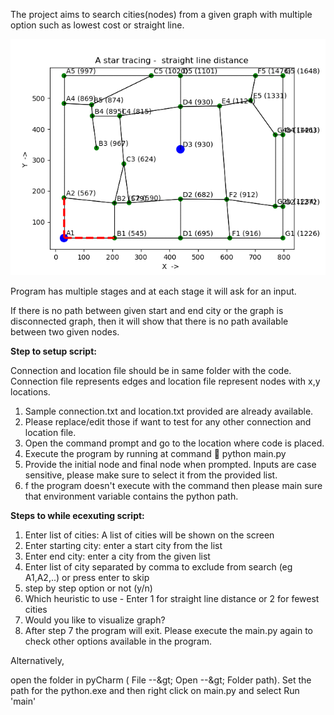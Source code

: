 The project aims to search cities(nodes) from a given graph with multiple option such as lowest cost or straight line.

![](animation.gif)

Program has multiple stages and at each stage it will ask for an input.

If there is no path between given start and end city or the graph is disconnected graph, then it will show that there is no path available between two given nodes.

**Step to setup script:**

Connection and location file should be in same folder with the code. Connection file represents edges and location file represent nodes with x,y locations.

1. Sample connection.txt and location.txt provided are already available.
2. Please replace/edit those if want to test for any other connection and location file.
3. Open the command prompt and go to the location where code is placed.
4. Execute the program by running at command  python main.py
5. Provide the initial node and final node when prompted. Inputs are case sensitive, please make sure to select it from the provided list.
6. f the program doesn&#39;t execute with the command then please main sure that environment variable contains the python path.

**Steps to while ecexuting script:**

1. Enter list of cities: A list of cities will be shown on the screen
2. Enter starting city: enter a start city from the list
3. Enter end city: enter a city from the given list
4. Enter list of city separated by comma to exclude from search (eg A1,A2,..) or press enter to skip
5. step by step option or not (y/n)
6. Which heuristic to use - Enter 1 for straight line distance or 2 for fewest cities
7. Would you like to visualize graph?
8. After step 7 the program will exit. Please execute the main.py again to check other options available in the program.

Alternatively,

open the folder in pyCharm ( File --\&gt; Open --\&gt; Folder path). Set the path for the python.exe and then right click on main.py and select Run &#39;main&#39;

